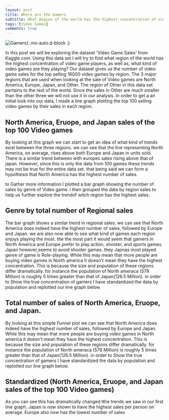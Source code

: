 ```yaml
---
layout: post
title: Where are the Gamers
subtitle: What Region of the world has the highest concentration of video game players and what are they playing?
tags: [Video Games]
comments: true
---
```


![Gamers](https://images.unsplash.com/photo-1542751371-adc38448a05e?ixlib=rb-1.2.1&ixid=eyJhcHBfaWQiOjEyMDd9&auto=format&fit=crop&w=500&q=60){:.mx-auto.d-block :}

  In this post we will be exploring the dataset 'Video Game Sales' from Kaggle.com. Using this data set I will try to find what region of the world has the highest concentration of video game players, as well as, what kind of video games are they playing? Our dataset gives us the number of video game sales for the top selling 16000 video games by region. The 3 major regions that are used when looking at the sale of Video games are North America, Europe, Japan, and Other. The region of Other in this data set pertains to the rest of the world. Since the sales in Other are much smaller than the other three we will not use it in our analysis. In order to get a an initial look into our data, I made a line graph plotting the top 100 selling video games by their sales in each region.

## North America, Eruope, and Japan sales of the top 100 Video games

By looking at this graph we can start to get an idea of what kind of trends exist between the three regions. we can see that the line representing North America, on average, rises above both Europe and Japan in units sold. There is a similar trend between with europes sales rising above that of japan. However, since this is only the data from 100 games these trends may not be true for the entire data set. that being said we can form a hypothesis that North America has the highest number of sales.

to Gather more information I plotted a bar graph showing the number of sales by genre of Video game. i then grouped the data by region sales to help us further explore the trendof witch region has the highest sales.

## Genre by total number of Regional sales

The bar graph shows a similar trend in regional sales. we can see that North America does indeed have the highest number of sales, followed by Europe and Japan. we are also now able to see what kind of games each region enjoys playing the most. the the most part it would seem that gamers in North America and Europe prefer to play action, shooter, and sports games. Japan however,seems to avoid shooter games. they Japnas most played genre of game is Role-playing.  While this may mean that more people are buying video games in North america it doesn't mean they have the highest concentration. This is because the size and population of these regions differ dramatically. for instance the population of North ameraca (579 Million) is roughly 5 times greater than that of Japan(126.5 Million). in order to Show the true concentration of gamers I have standardized the data by population and replotted our line graph below.

## Total number of sales of North America, Eruope, and Japan.

By looking at this simple Funnel plot we can see that North America does indeed have the highest number of sales, followed by Europe and Japan. While this may mean that more people are buying video games in North america it doesn't mean they have the highest concentration. This is because the size and population of these regions differ dramatically. for instance the population of North ameraca (579 Million) is roughly 5 times greater than that of Japan(126.5 Million). in order to Show the true concentration of gamers I have standardized the data by population and replotted our line graph below.

## Standardized (North America, Eruope, and Japan sales of the top 100 Video games)

As you can see this has dramatically changed tthe trends we saw in our first line graph. Japan is now shown to have the highest sales per person on average. Europe also now has the lowest number of sales
